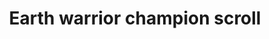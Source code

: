 ---
layout: item
title: Earth warrior champion scroll
item-id: 6798
datatable: true
id: 6798
name: "Earth warrior champion scroll"
members: true
lowalch: 0
highalch: 0
examine: "It's a challenge from the Earth Warrior Champion!"
monsters:
  - id: 2840
    name: "Earth warrior"
    members: true
    combat_level: 51
    wiki_url: "https://oldschool.runescape.wiki/w/Earth_warrior"
    drops:
      - quantity: "1"
        rarity: 0.0002
    image: "https://oldschool.runescape.wiki/images/thumb/0/0d/Earth_warrior.png/130px-Earth_warrior.png?940f5"
---